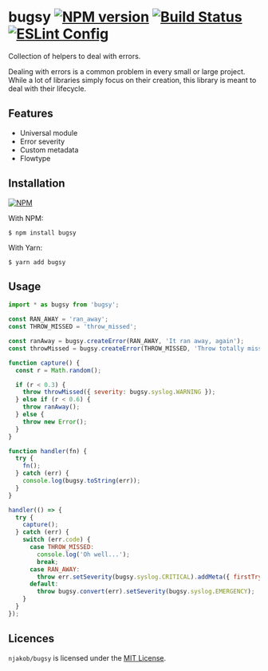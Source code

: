 
# bugsy [![NPM version][npm-status-image]][npm] [![Build Status][build-status-image]][travis] [![ESLint Config][eslint-config-image]][eslint-config]

Collection of helpers to deal with errors.

Dealing with errors is a common problem in every small or large project. While a lot of libraries simply focus on their creation, this library is meant to deal with their lifecycle.

## Features

* Universal module
* Error severity
* Custom metadata
* Flowtype

## Installation

[![NPM][npm-install-image]][npm]

With NPM:

```
$ npm install bugsy
```

With Yarn:

```
$ yarn add bugsy
```

## Usage

```js
import * as bugsy from 'bugsy';

const RAN_AWAY = 'ran_away';
const THROW_MISSED = 'throw_missed';

const ranAway = bugsy.createError(RAN_AWAY, 'It ran away, again');
const throwMissed = bugsy.createError(THROW_MISSED, 'Throw totally missed');

function capture() {
  const r = Math.random();

  if (r < 0.3) {
    throw throwMissed({ severity: bugsy.syslog.WARNING });
  } else if (r < 0.6) {
    throw ranAway();
  } else {
    throw new Error();
  }
}

function handler(fn) {
  try {
    fn();
  } catch (err) {
    console.log(bugsy.toString(err));
  }
}

handler(() => {
  try {
    capture();
  } catch (err) {
    switch (err.code) {
      case THROW_MISSED:
        console.log('Oh well...');
        break;
      case RAN_AWAY:
        throw err.setSeverity(bugsy.syslog.CRITICAL).addMeta({ firstTry: true });
      default:
        throw bugsy.convert(err).setSeverity(bugsy.syslog.EMERGENCY);
    }
  }
});
```

## Licences

`njakob/bugsy` is licensed under the [MIT License][licence].

[licence]: LICENSE
[eslint-config]: https://github.com/njakob/eslint-config
[npm]: https://nodei.co/npm/bugsy/
[travis]: https://travis-ci.org/njakob/bugsy
[npm-install-image]: https://nodei.co/npm/bugsy.png?downloads=true
[npm-status-image]: https://img.shields.io/npm/v/bugsy.svg
[build-status-image]: https://travis-ci.org/njakob/bugsy.svg?branch=master
[eslint-config-image]: https://img.shields.io/badge/eslint_config-njakob-463fd4.svg
